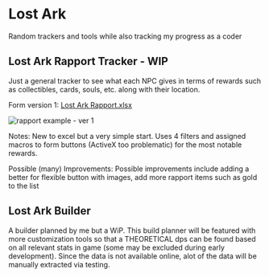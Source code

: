 # Lost Ark
Random trackers and tools while also tracking my progress as a coder


## Lost Ark Rapport Tracker - WIP
Just a general tracker to see what each NPC gives in terms of rewards such as collectibles, cards, souls, etc. along with their location.

Form version 1:
[Lost Ark Rapport.xlsx](https://github.com/YourOriginal/Lost-Ark-/files/8209495/Lost.Ark.Rapport.xlsx)


  ![rapport example - ver 1](https://user-images.githubusercontent.com/100324759/157322854-140ae506-22dc-4237-be48-1aaa8b532c53.PNG)


Notes: New to excel but a very simple start. Uses 4 filters and assigned macros to form buttons (ActiveX too problematic) for the most notable rewards.

Possible (many) Improvements: Possible improvements include adding a better for flexible button with images, add more rapport items such as gold to the list

## Lost Ark Builder

A builder planned by me but a WiP. This build planner will be featured with more customization tools so that a THEORETICAL dps can be found based on all relevant stats in game (some may be excluded during early development). Since the data is not available online, alot of the data will be manually extracted via testing.
